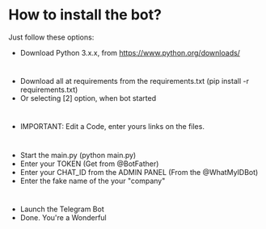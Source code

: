 # How to install the bot?
Just follow these options:

* Download Python 3.x.x, from https://www.python.org/downloads/
# 
* Download all at requirements from the requirements.txt (pip install -r requirements.txt)
* Or selecting [2] option, when bot started
# 
* IMPORTANT: Edit a Code, enter yours links on the files.
# 
* Start the main.py (python main.py)
* Enter your TOKEN (Get from @BotFather)
* Enter your CHAT_ID from the ADMIN PANEL (From the @WhatMyIDBot)
* Enter the fake name of the your "company"
# 
* Launch the Telegram Bot
* Done. You're a Wonderful

